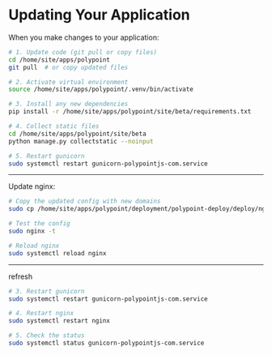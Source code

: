 # Updating Your Application

When you make changes to your application:

```bash
# 1. Update code (git pull or copy files)
cd /home/site/apps/polypoint
git pull  # or copy updated files
```

```bash
# 2. Activate virtual environment
source /home/site/apps/polypoint/.venv/bin/activate
```

```bash
# 3. Install any new dependencies
pip install -r /home/site/apps/polypoint/site/beta/requirements.txt
```

```bash
# 4. Collect static files
cd /home/site/apps/polypoint/site/beta
python manage.py collectstatic --noinput
```

```bash
# 5. Restart gunicorn
sudo systemctl restart gunicorn-polypointjs-com.service
```

---

Update nginx:

```bash
# Copy the updated config with new domains
sudo cp /home/site/apps/polypoint/deployment/polypoint-deploy/deploy/nginx/polypointjs.com.conf /etc/nginx/sites-available/polypointjs.com.conf

# Test the config
sudo nginx -t

# Reload nginx
sudo systemctl reload nginx
```

---

refresh 

```bash
# 3. Restart gunicorn
sudo systemctl restart gunicorn-polypointjs-com.service

# 4. Restart nginx
sudo systemctl restart nginx

# 5. Check the status
sudo systemctl status gunicorn-polypointjs-com.service
```